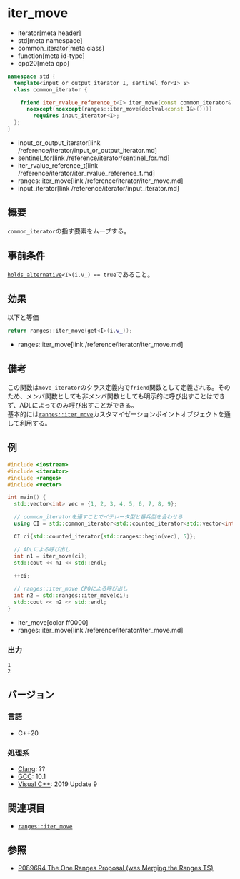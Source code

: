 # iter_move
* iterator[meta header]
* std[meta namespace]
* common_iterator[meta class]
* function[meta id-type]
* cpp20[meta cpp]

```cpp
namespace std {
  template<input_or_output_iterator I, sentinel_for<I> S>
  class common_iterator {

    friend iter_rvalue_reference_t<I> iter_move(const common_iterator& i)
      noexcept(noexcept(ranges::iter_move(declval<const I&>())))
        requires input_iterator<I>;
  };
}
```
* input_or_output_iterator[link /reference/iterator/input_or_output_iterator.md]
* sentinel_for[link /reference/iterator/sentinel_for.md]
* iter_rvalue_reference_t[link /reference/iterator/iter_rvalue_reference_t.md]
* ranges::iter_move[link /reference/iterator/iter_move.md]
* input_iterator[link /reference/iterator/input_iterator.md]

## 概要

`common_iterator`の指す要素をムーブする。

## 事前条件

[`holds_alternative`](/reference/variant/holds_alternative.md)`<I>(i.v_) == true`であること。

## 効果

以下と等価

```cpp
return ranges::iter_move(get<I>(i.v_));
```
* ranges::iter_move[link /reference/iterator/iter_move.md]

## 備考

この関数は`move_iterator`のクラス定義内で`friend`関数として定義される。そのため、メンバ関数としても非メンバ関数としても明示的に呼び出すことはできず、ADLによってのみ呼び出すことができる。  
基本的には[`ranges::iter_move`](/reference/iterator/iter_move.md)カスタマイゼーションポイントオブジェクトを通して利用する。

## 例
```cpp example
#include <iostream>
#include <iterator>
#include <ranges>
#include <vector>

int main() {
  std::vector<int> vec = {1, 2, 3, 4, 5, 6, 7, 8, 9};

  // common_iteratorを通すことでイテレータ型と番兵型を合わせる
  using CI = std::common_iterator<std::counted_iterator<std::vector<int>::iterator>, std::default_sentinel_t>;

  CI ci{std::counted_iterator{std::ranges::begin(vec), 5}};

  // ADLによる呼び出し
  int n1 = iter_move(ci);
  std::cout << n1 << std::endl;
  
  ++ci;

  // ranges::iter_move CPOによる呼び出し
  int n2 = std::ranges::iter_move(ci);
  std::cout << n2 << std::endl;
}
```
* iter_move[color ff0000]
* ranges::iter_move[link /reference/iterator/iter_move.md]

### 出力
```
1
2
```

## バージョン
### 言語
- C++20

### 処理系
- [Clang](/implementation.md#clang): ??
- [GCC](/implementation.md#gcc): 10.1
- [Visual C++](/implementation.md#visual_cpp): 2019 Update 9

## 関連項目

- [`ranges::iter_move`](/reference/iterator/iter_move.md)

## 参照
- [P0896R4 The One Ranges Proposal (was Merging the Ranges TS)](http://www.open-std.org/jtc1/sc22/wg21/docs/papers/2018/p0896r4.pdf)
